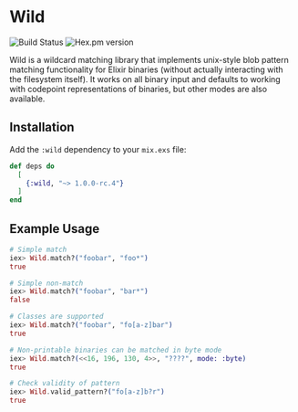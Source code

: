 # Wild

![Build Status](https://github.com/TylerPachal/wild/workflows/Elixir%20CI/badge.svg)
![Hex.pm version](https://img.shields.io/hexpm/v/wild.svg)

Wild is a wildcard matching library that implements unix-style blob pattern
matching functionality for Elixir binaries (without actually interacting with
the filesystem itself).  It works on all binary input and defaults to working
with codepoint representations of binaries, but other modes are also available.

## Installation

Add the `:wild` dependency to your `mix.exs` file:

```elixir
def deps do
  [
    {:wild, "~> 1.0.0-rc.4"}
  ]
end
```

## Example Usage

```elixir
# Simple match
iex> Wild.match?("foobar", "foo*")
true

# Simple non-match
iex> Wild.match?("foobar", "bar*")
false

# Classes are supported
iex> Wild.match?("foobar", "fo[a-z]bar")
true

# Non-printable binaries can be matched in byte mode
iex> Wild.match?(<<16, 196, 130, 4>>, "????", mode: :byte)
true

# Check validity of pattern
iex> Wild.valid_pattern?("fo[a-z]b?r")
true
```
